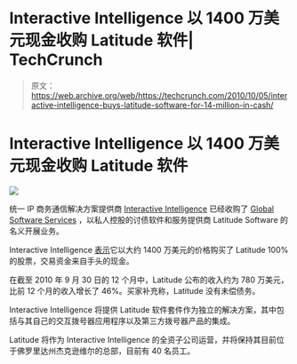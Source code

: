 # Interactive Intelligence 以 1400 万美元现金收购 Latitude 软件| TechCrunch

> 原文：<https://web.archive.org/web/https://techcrunch.com/2010/10/05/interactive-intelligence-buys-latitude-software-for-14-million-in-cash/>

# Interactive Intelligence 以 1400 万美元现金收购 Latitude 软件

![](img/0c68cd2b6c6cb7a8a2db2fd64f3ad457.png)

统一 IP 商务通信解决方案提供商 [Interactive Intelligence](https://web.archive.org/web/20230305214745/http://www.inin.com/Pages/default.aspx) 已经收购了 [Global Software Services](https://web.archive.org/web/20230305214745/http://www.debtsoftware.com/) ，以私人控股的讨债软件和服务提供商 Latitude Software 的名义开展业务。

Interactive Intelligence [表示](https://web.archive.org/web/20230305214745/http://www.businesswire.com/news/home/20101005006057/en/Interactive-Intelligence-Acquires-Latitude-Software)它以大约 1400 万美元的价格购买了 Latitude 100%的股票，交易资金来自手头的现金。

在截至 2010 年 9 月 30 日的 12 个月中，Latitude 公布的收入约为 780 万美元，比前 12 个月的收入增长了 46%。买家补充称，Latitude 没有未偿债务。

Interactive Intelligence 将提供 Latitude 软件套件作为独立的解决方案，其中包括与其自己的交互拨号器应用程序以及第三方拨号器产品的集成。

Latitude 将作为 Interactive Intelligence 的全资子公司运营，并将保持其目前位于佛罗里达州杰克逊维尔的总部，目前有 40 名员工。